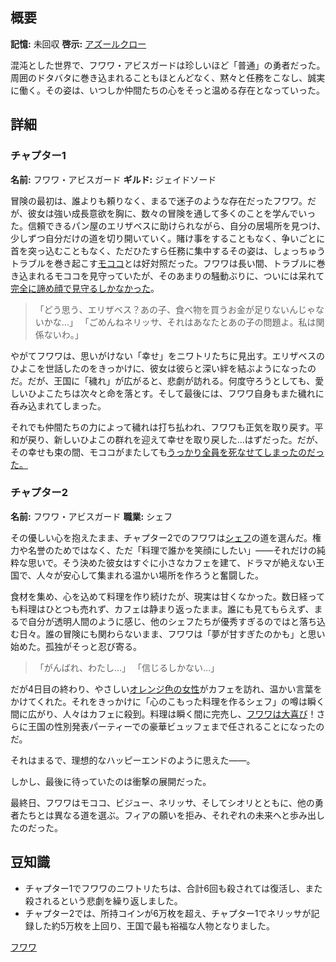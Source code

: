 <!-- title: フワワ・アビスガード -->
<!-- quote: バウバウ！ごはん食べてくれてありがとう！ -->
<!-- chapters: -1 -->
<!-- images: (フワワのチャプター1プロフィール), (焚き火のそばで姉じゃないモココとフワワ), (フワワのチャプター2プロフィール), (チャプター2エンディングでフィアに背を向けるフワワとモココ) -->
<!-- model: false -->

## 概要

**記憶:** 未回収
**啓示:** [アズールクロー](#entry:azure-claws-entry)

混沌とした世界で、フワワ・アビスガードは珍しいほど「普通」の勇者だった。周囲のドタバタに巻き込まれることもほとんどなく、黙々と任務をこなし、誠実に働く。その姿は、いつしか仲間たちの心をそっと温める存在となっていった。

## 詳細

### チャプター1

**名前:** フワワ・アビスガード
**ギルド:** ジェイドソード

冒険の最初は、誰よりも頼りなく、まるで迷子のような存在だったフワワ。だが、彼女は強い成長意欲を胸に、数々の冒険を通して多くのことを学んでいった。信頼できるパン屋のエリザベスに助けられながら、自分の居場所を見つけ、少しずつ自分だけの道を切り開いていく。賭け事をすることもなく、争いごとに首を突っ込むこともなく、ただひたすら任務に集中するその姿は、しょっちゅうトラブルを巻き起こす[モココ](#entry:mococo-entry)とは好対照だった。フワワは長い間、トラブルに巻き込まれるモココを見守っていたが、そのあまりの騒動ぶりに、ついには呆れて[完全に諦め顔で見守るしかなかった](https://www.youtube.com/live/cYvEiwlPkW0?feature=shared&t=2121)。

> 「どう思う、エリザベス？あの子、食べ物を買うお金が足りないんじゃないかな…」
> 「ごめんねネリッサ、それはあなたとあの子の問題よ。私は関係ないわ。」

やがてフワワは、思いがけない「幸せ」をニワトリたちに見出す。エリザベスのひよこを世話したのをきっかけに、彼女は彼らと深い絆を結ぶようになったのだ。だが、王国に「穢れ」が広がると、悲劇が訪れる。何度守ろうとしても、愛しいひよこたちは次々と命を落とす。そして最後には、フワワ自身もまた穢れに呑み込まれてしまった。

それでも仲間たちの力によって穢れは打ち払われ、フワワも正気を取り戻す。平和が戻り、新しいひよこの群れを迎えて幸せを取り戻した…はずだった。だが、その幸せも束の間、モココがまたしても[うっかり全員を死なせてしまったのだった。](https://www.youtube.com/live/31OnEJrRDfU?t=7268)

### チャプター2

**名前:** フワワ・アビスガード
**職業:** シェフ

その優しい心を抱えたまま、チャプター2でのフワワは[シェフ](#entry:jobs-entry)の道を選んだ。権力や名誉のためではなく、ただ「料理で誰かを笑顔にしたい」――それだけの純粋な思いで。そう決めた彼女はすぐに小さなカフェを建て、ドラマが絶えない王国で、人々が安心して集まれる温かい場所を作ろうと奮闘した。

食材を集め、心を込めて料理を作り続けたが、現実は甘くなかった。数日経っても料理はひとつも売れず、カフェは静まり返ったまま。誰にも見てもらえず、まるで自分が透明人間のように感じ、他のシェフたちが優秀すぎるのではと落ち込む日々。誰の冒険にも関わらないまま、フワワは「夢が甘すぎたのかも」と思い始めた。孤独がそっと忍び寄る。

> 「がんばれ、わたし…」
> 「信じるしかない…」

だが4日目の終わり、やさしい[オレンジ色の女性](#entry:kiara-entry)がカフェを訪れ、温かい言葉をかけてくれた。それをきっかけに「心のこもった料理を作るシェフ」の噂は瞬く間に広がり、人々はカフェに殺到。料理は瞬く間に完売し、[フワワは大喜び](https://www.youtube.com/live/Yv3kKfGJUfI?si=0iZ1c9GCaj656Svv&t=546)！さらに王国の性別発表パーティーでの豪華ビュッフェまで任されることになったのだ。

それはまるで、理想的なハッピーエンドのように思えた――。

しかし、最後に待っていたのは衝撃の展開だった。

最終日、フワワはモココ、ビジュー、ネリッサ、そしてシオリとともに、他の勇者たちとは異なる道を選ぶ。フィアの願いを拒み、それぞれの未来へと歩み出したのだった。

## 豆知識

- チャプター1でフワワのニワトリたちは、合計6回も殺されては復活し、また殺されるという悲劇を繰り返しました。
- チャプター2では、所持コインが6万枚を超え、チャプター1でネリッサが記録した約5万枚を上回り、王国で最も裕福な人物となりました。

[フワワ](#easter:easter-fuwawa)